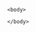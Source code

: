 <html>
<head>
	<meta Content-Security-Policy: script-src 'self' https://amplify--bsbox.sandbox.my.site.com>
</head>

	<body>
<script type='text/javascript'>
	function initEmbeddedMessaging() {
		try {
			embeddedservice_bootstrap.settings.language = 'en_US'; // For example, enter 'en' or 'en-US'
			
			window.addEventListener("onEmbeddedMessagingReady", () => {            
	console.log( "Inside Prechat API!!" );
	embeddedservice_bootstrap.prechatAPI.setHiddenPrechatFields( { "Email" : "edam_system_access_user@example.com" } );
	embeddedservice_bootstrap.prechatAPI.setHiddenPrechatFields( { "Current_Context" : "webportal" } );
	embeddedservice_bootstrap.prechatAPI.setHiddenPrechatFields( { "AMP_inst_id" : "79886" } );
	embeddedservice_bootstrap.prechatAPI.setHiddenPrechatFields( { "Referral_URL" : "google.com" } );
	embeddedservice_bootstrap.prechatAPI.setHiddenPrechatFields( { "Phone" : "99897" } );
	embeddedservice_bootstrap.prechatAPI.setHiddenPrechatFields( { "First_Name" : "Maq git" } );
        embeddedservice_bootstrap.prechatAPI.setHiddenPrechatFields( { "Last_Name" : "Mohammed" } );
				
});

			embeddedservice_bootstrap.init(
				console.error('1');
				'00DOv00000169rF',
				'MIAW_Chat_in_Amplify_Product',
					console.error('2');
				'https://amplify--bsbox.sandbox.my.site.com/ESWMIAWChatinAmplifyP1713006318201',
				{
					console.error('3');
					scrt2URL: 'https://amplify--bsbox.sandbox.my.salesforce-scrt.com'
				console.error('4');
				}
			);
		} catch (err) {
			console.error('Error loading Embedded Messaging: ', err);
		}
	};
</script>
<script type='text/javascript' src='https://amplify--bsbox.sandbox.my.site.com/ESWMIAWChatinAmplifyP1713006318201/assets/js/bootstrap.min.js' onload='initEmbeddedMessaging()'></script>

	</body>
</html>
